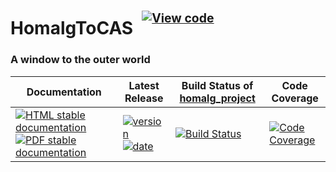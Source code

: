 <!-- BEGIN HEADER -->
# HomalgToCAS&ensp;<sup><sup>[![View code][code-img]][code-url]</sup></sup>

### A window to the outer world

| Documentation | Latest Release | Build Status of [homalg_project](/../../) | Code Coverage |
| ------------- | -------------- | ------------ | ------------- |
| [![HTML stable documentation][html-img]][html-url] [![PDF stable documentation][pdf-img]][pdf-url] | [![version][version-img]][version-url] [![date][date-img]][date-url] | [![Build Status][tests-img]][tests-url] | [![Code Coverage][codecov-img]][codecov-url] |

<!-- END HEADER -->
<!-- BEGIN FOOTER -->
[html-img]: https://img.shields.io/badge/🔗%20HTML-stable-blue.svg
[html-url]: https://homalg-project.github.io/homalg_project/HomalgToCAS/doc/chap0_mj.html

[pdf-img]: https://img.shields.io/badge/🔗%20PDF-stable-blue.svg
[pdf-url]: https://homalg-project.github.io/homalg_project/HomalgToCAS/download_pdf.html

[version-img]: https://img.shields.io/endpoint?url=https://homalg-project.github.io/homalg_project/HomalgToCAS/badge_version.json&label=🔗%20version&color=yellow
[version-url]: https://homalg-project.github.io/homalg_project/HomalgToCAS/view_release.html

[date-img]: https://img.shields.io/endpoint?url=https://homalg-project.github.io/homalg_project/HomalgToCAS/badge_date.json&label=🔗%20released%20on&color=yellow
[date-url]: https://homalg-project.github.io/homalg_project/HomalgToCAS/view_release.html

[tests-img]: https://github.com/homalg-project/homalg_project/workflows/Tests/badge.svg?branch=master
[tests-url]: https://github.com/homalg-project/homalg_project/actions?query=workflow%3ATests+branch%3Amaster

[codecov-img]: https://codecov.io/gh/homalg-project/homalg_project/branch/master/graph/badge.svg?flag=HomalgToCAS
[codecov-url]: https://codecov.io/gh/homalg-project/homalg_project/tree/master/HomalgToCAS

[code-img]: https://img.shields.io/badge/-View%20code-blue?logo=github
[code-url]: https://github.com/homalg-project/homalg_project/tree/master/HomalgToCAS#top
<!-- END FOOTER -->
